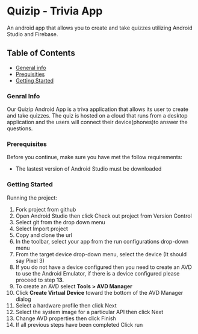 # Quizip - Trivia App
An android app that allows you to create and take quizzes utilizing Android Studio and Firebase.

## Table of Contents
* [General info](#genral-info)
* [Prequisities](#prerequisites)
* [Getting Started](#getting-started)

### Genral Info
Our Quizip Android App is a triva application that allows its user to create and take quizzes. The quiz is hosted on a cloud that runs from a desktop application and the users will connect their device(phones)to answer the questions. 

### Prerequisites
Before you continue, make sure you have met the follow requirements:
 
* The lastest version of Android Studio must be downloaded 

### Getting Started
Running the project:
1. Fork project from github 
2. Open Android Studio then click Check out project from Version Control
3. Select git from the drop down menu
4. Select Import project 
5. Copy and clone the url 
6. In the toolbar, select your app from the run configurations drop-down menu
7. From the target device drop-down menu, select the device (It should say Pixel 3)  
8. If you do not have a device configured then you need to create an AVD to use the Android Emulator, if there is a device configured please proceed to step **13.**
9. To create an AVD select **Tools > AVD Manager**
10. Click **Create Virtual Device** toward the bottom of the AVD Manager dialog
11. Select a hardware profile then click Next
12. Select the system image for a particular API then click Next
13. Change AVD properties then click Finish
13. If all previous steps have been completed Click run



